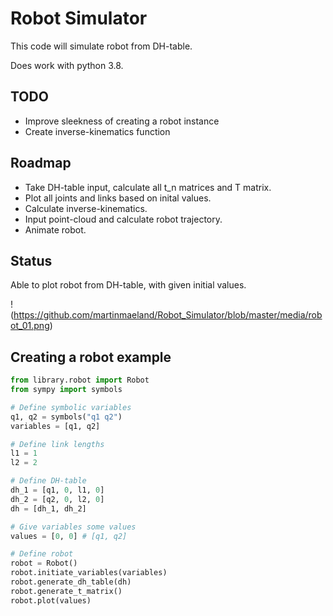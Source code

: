 # Robot Simulator
This code will simulate robot from DH-table.

Does work with python 3.8.

## TODO
- Improve sleekness of creating a robot instance
- Create inverse-kinematics function

## Roadmap
- Take DH-table input, calculate all t_n matrices and T matrix.
- Plot all joints and links based on inital values.
- Calculate inverse-kinematics.
- Input point-cloud and calculate robot trajectory.
- Animate robot. 

## Status
Able to plot robot from DH-table, with given initial values.

!(https://github.com/martinmaeland/Robot_Simulator/blob/master/media/robot_01.png)


## Creating a robot example

```python
from library.robot import Robot
from sympy import symbols

# Define symbolic variables
q1, q2 = symbols("q1 q2")
variables = [q1, q2]

# Define link lengths
l1 = 1
l2 = 2

# Define DH-table
dh_1 = [q1, 0, l1, 0]
dh_2 = [q2, 0, l2, 0]
dh = [dh_1, dh_2]

# Give variables some values
values = [0, 0] # [q1, q2]

# Define robot
robot = Robot()
robot.initiate_variables(variables)
robot.generate_dh_table(dh)
robot.generate_t_matrix()
robot.plot(values)
```
